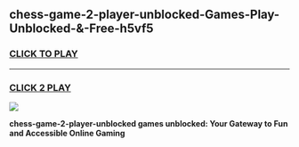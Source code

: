 
## chess-game-2-player-unblocked-Games-Play-Unblocked-&-Free-h5vf5
<h3>
<a href="https://premium76.site?title=chess-game-2-player-unblocked&ref=24A">CLICK TO PLAY</a></h3>
<hr>

<h3>
<a href="https://premium76.site?title=chess-game-2-player-unblocked&ref=24A">CLICK 2 PLAY</a>
  
</h3>

<a href="https://premium76.site?title=chess-game-2-player-unblocked&ref=24A"><img src="https://clearcache.store/games.png"></a>


**chess-game-2-player-unblocked games unblocked: Your Gateway to Fun and Accessible Online Gaming**
